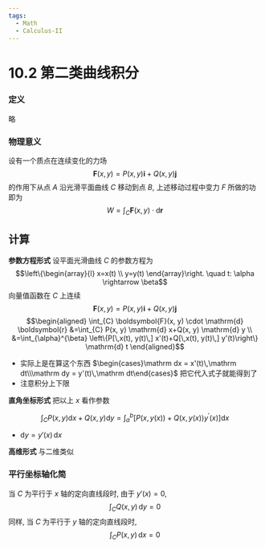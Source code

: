 ```yaml
---
tags:
  - Math
  - Calculus-II
---
```

10.2 第二类曲线积分
===
### 定义
略

### 物理意义
设有一个质点在连续变化的力场
$$\boldsymbol{F}(x, y)=P(x, y) \boldsymbol{i}+Q(x, y) \boldsymbol{j}$$
的作用下从点 $A$ 沿光滑平面曲线 $C$ 移动到点 $B$, 上述移动过程中变力 $F$ 所做的功即为
$$W=\int_{C} \boldsymbol{F}(x, y) \cdot \mathrm{d} \boldsymbol{r}$$
## 计算
**参数方程形式**
设平面光滑曲线 $C$ 的参数方程为
$$\left\{\begin{array}{l}
x=x(t) \\
y=y(t)
\end{array}\right. \quad t: \alpha \rightarrow \beta$$
向量值函数在 $C$ 上连续
$$\boldsymbol{F}(x, y)=P(x, y) \boldsymbol{i}+Q(x, y) \boldsymbol{j}$$
$$\begin{aligned}
\int_{C} \boldsymbol{F}(x, y) \cdot \mathrm{d} \boldsymbol{r} &=\int_{C} P(x, y) \mathrm{d} x+Q(x, y) \mathrm{d} y \\
&=\int_{\alpha}^{\beta} \left\{P[\,x(t), y(t)\,] x'(t)+Q[\,x(t), y(t)\,] y'(t)\right\} \mathrm{d} t
\end{aligned}$$
- 实际上是在算这个东西 $\begin{cases}\mathrm dx = x'(t)\,\mathrm dt\\\mathrm dy = y'(t)\,\mathrm dt\end{cases}$ 把它代入式子就能得到了
- 注意积分上下限

**直角坐标形式**
把以上 $x$ 看作参数

$$\int_{C} P(x, y) \mathrm{d} x+Q(x, y) \mathrm{d} y=\int_{a}^{b}\left[P(x, y(x))+Q(x, y(x)) y^{\prime}(x)\right] \mathrm{d} x$$
- $\mathrm dy = y'(x)\,\mathrm dx$

**高维形式**
与二维类似
### 平行坐标轴化简
当 $C$ 为平行于 $x$ 轴的定向直线段时, 由于 $y'(x) = 0$, 
$$\int_C Q(x,y)\,\mathrm dy = 0$$
同样, 当 $C$ 为平行于 $y$ 轴的定向直线段时, 
$$\int_CP(x,y)\,\mathrm dx = 0$$